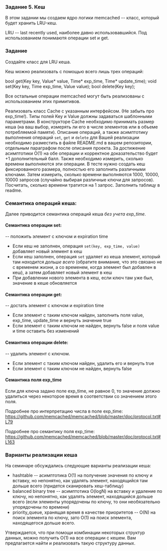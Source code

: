 ### Задание 5. Кеш

В этом задании мы создаем ядро логики memcached -- класс, который будет хранить LRU-кеш.

LRU -- last recently used, наиболее давно использовавшийся. Под использованием понимаютя операции set и get.

### Задание

Создайте класс для LRU кеша.

Кеш можно реализовать с помощью всего лишь трех операций:

bool get(Key key, Value* value, Time* exp_time, Time* update_time);
void set(Key key, Time exp_time, Value value);
bool delete(Key key);

Все остальные операции memcached могут быть реализованы с использованием этих примитивов.

Реализовать класс Cache с указанным интерфейсом. (Не забыть про exp_time!).
Типы полей Key и Value должны задаваться шаблонными параметрами.
В конструкторе Cache необходимо принимать размер кеша (на ваш выбор, измерять ли его в числе элементов или в объеме потребляемой памяти).
Описание операций, а также асимптотику выполнения операций `set`, `get` и `delete` для Вашей реализации
необходимо разместить в файле README.md в вашем репозитории, отдельным параграфом после описания
проекта.
За достижение асимптотики O(1) на обе операции и корректное доказательство будет +1 дополнительный
балл.
Также необходимо измерить, сколько времени выполняются эти операции.
В тесте нужно создать кеш фиксированного размера, полностью его заполнить различными ключами. Затем измерить, сколько времени выполняются 1000, 10000, 10000 запросов (случайно выбирая различные ключи для запросов). Посчитать, сколько времени тратится на 1 запрос. Заполнить таблицу в readme.

### Семантика операций кеша:

Далее приводится семантика операций кеша *без учета exp_time*.

#### Семантика операции set:
-- положить элемент с ключом и expiration time
 * Если кеш не заполнен, операция `set(key, exp_time, value)` добавляет новый элемент в кеш
 * Если кеш заполнен, операция `set` удаляет из кеша элемент, который там *находится дольше всего*
 (обратите внимание, что это связано не с временем жизни, а со временем, когда элемент был добавлен
  в кеш), а затем добавляет новый элемент в кеш
 * При добавлении нового элемента в кеш, если ключ там уже был, значение в кеше обновляется

#### Семантика операции get:
-- достать элемент с ключом и expiration time
 * Если элемент с таким ключом найден, заполнить поля value, exp_time, update_time и вернуть значение true
 * Если элемент с таким ключом не найден, вернуть false и поля value и time оставить без изменений

#### Семантика операции delete:
 -- удалить элемент с ключом.
 * Если элемент с таким ключом найден, удалить его и вернуть true
 * Если элемент с таким ключом не найден, вернуть false

#### Семантика поля exp_time

Если для ключа задано поле exp_time, не равное 0, то значение должно удалиться через некоторое время
в соответствии со значением этого поля.

Подробнее про интерпретацию числа в поле exp_time:
https://github.com/memcached/memcached/blob/master/doc/protocol.txt#L79

Подробнее про семантику поля exp_time:
https://github.com/memcached/memcached/blob/master/doc/protocol.txt#L163

### Варианты реализации кеша

На семинаре обсуждались следующие варианты реализации кеша:

* hashtable -- асимптотика O(1) на получение значения по ключу и вставку, но непонятно, как удалять
элемент, находящийся там дольше всего (придется сканировать хеш-таблицу)
* balanced binary tree -- асимптотика O(logN) на вставку и удаление по ключу, но непонятно, как
удалять элемент, находящийся дольше всего (если элементы упорядочены по ключу, то они необязательно
упорядочены по времени)
* priority_queue, хранящая время в качестве приоритетов -- O(N) на поиск элемента по ключу, зато
O(1) на поиск элемента, находящегося дольше всего.

Утверждается, что при помощи комбинации некоторых структур данных, можно получить O(1) на все
операции с кешем. Вам предлагается найти и реализовать такую структуру данных.
